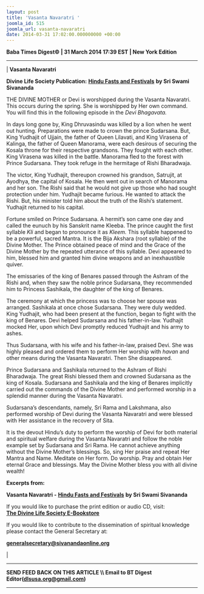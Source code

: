 ```yaml
---
layout: post
title: 'Vasanta Navaratri '
joomla_id: 515
joomla_url: vasanta-navaratri
date: 2014-03-31 17:02:00.000000000 +00:00
---
```

  

**Baba Times Digest© | 31 March 2014 17:39 EST | New York Edition**

* * *

|
**Vasanta Navaratri**

**Divine Life Society Publication:** [**Hindu Fasts and Festivals**](http://www.dlshq.org/religions/vasantanava.htm) **by Sri Swami Sivananda**

THE DIVINE MOTHER or Devi is worshipped during the Vasanta Navaratri. This occurs during the spring. She is worshipped by Her own command. You will find this in the following episode in the _Devi Bhagavata._

In days long gone by, King Dhruvasindu was killed by a lion when he went out hunting. Preparations were made to crown the prince Sudarsana. But, King Yudhajit of Ujjain, the father of Queen Lilavati, and King Virasena of Kalinga, the father of Queen Manorama, were each desirous of securing the Kosala throne for their respective grandsons. They fought with each other. King Virasena was killed in the battle. Manorama fled to the forest with Prince Sudarsana. They took refuge in the hermitage of Rishi Bharadwaja.

The victor, King Yudhajit, thereupon crowned his grandson, Satrujit, at Ayodhya, the capital of Kosala. He then went out in search of Manorama and her son. The Rishi said that he would not give up those who had sought protection under him. Yudhajit became furious. He wanted to attack the Rishi. But, his minister told him about the truth of the Rishi’s statement. Yudhajit returned to his capital.

Fortune smiled on Prince Sudarsana. A hermit’s son came one day and called the eunuch by his Sanskrit name Kleeba. The prince caught the first syllable _Kli_ and began to pronounce it as _Kleem._ This syllable happened to be a powerful, sacred Mantra. It is the Bija Akshara (root syllable) of the Divine Mother. The Prince obtained peace of mind and the Grace of the Divine Mother by the repeated utterance of this syllable. Devi appeared to him, blessed him and granted him divine weapons and an inexhaustible quiver.

The emissaries of the king of Benares passed through the Ashram of the Rishi and, when they saw the noble prince Sudarsana, they recommended him to Princess Sashikala, the daughter of the king of Benares.

The ceremony at which the princess was to choose her spouse was arranged. Sashikala at once chose Sudarsana. They were duly wedded. King Yudhajit, who had been present at the function, began to fight with the king of Benares. Devi helped Sudarsana and his father-in-law. Yudhajit mocked Her, upon which Devi promptly reduced Yudhajit and his army to ashes.

Thus Sudarsana, with his wife and his father-in-law, praised Devi. She was highly pleased and ordered them to perform Her worship with _havan_ and other means during the Vasanta Navaratri. Then She disappeared.

Prince Sudarsana and Sashikala returned to the Ashram of Rishi Bharadwaja. The great Rishi blessed them and crowned Sudarsana as the king of Kosala. Sudarsana and Sashikala and the king of Benares implicitly carried out the commands of the Divine Mother and performed worship in a splendid manner during the Vasanta Navaratri.

Sudarsana’s descendants, namely, Sri Rama and Lakshmana, also performed worship of Devi during the Vasanta Navaratri and were blessed with Her assistance in the recovery of Sita.

It is the devout Hindu’s duty to perform the worship of Devi for both material and spiritual welfare during the Vasanta Navaratri and follow the noble example set by Sudarsana and Sri Rama. He cannot achieve anything without the Divine Mother’s blessings. So, sing Her praise and repeat Her Mantra and Name. Meditate on Her form. Do worship. Pray and obtain Her eternal Grace and blessings. May the Divine Mother bless you with all divine wealth!

**Excerpts from:**

**Vasanta Navaratri -** [**Hindu Fasts and Festivals**](http://www.dlshq.org/religions/vasantanava.htm) **by Sri Swami Sivananda**  

  


If you would like to purchase the print edition or audio CD, visit:   
 [**The Divine Life Society E-Bookstore**](http://www.dlshq.org/cgi-bin/store/commerce.cgi?category=krishnananda&cart_id=1394930528.401)

If you would like to contribute to the dissemination of spiritual knowledge please contact the General Secretary at:

**[generalsecretary@sivanandaonline.org](mailto:generalsecretary@sivanandaonline.org)**



 |



* * *

**SEND FEED BACK ON THIS ARTICLE \\\ Email to BT Digest Editor[](mailto:dlsusa.org@gmail.com?subject=DLS%20Posts)(dlsusa.org@gmail.com)**

* * *

  

